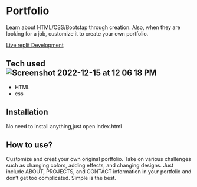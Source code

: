 

# Portfolio<br/>
Learn about HTML/CSS/Bootstap through creation. Also, when they are looking for a job, customize it to create your own portfolio.

[Live replit Development](https://Portfolio-.akashmsra.repl.co)

## Tech used![Screenshot 2022-12-15 at 12 06 18 PM](https://user-images.githubusercontent.com/111404478/207790257-1b36af14-763c-4a03-83a4-a4984787a0f4.png)

* HTML
* css
## Installation
No need to install anything,just open index.html
## How to use?
Customize and creat your own original portfolio. Take on various challenges such as changing colors, adding effects, and changing designs. Just include ABOUT, PROJECTS, and CONTACT information in your portfolio and don’t get too complicated. Simple is the best.
